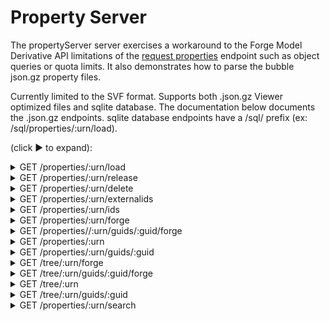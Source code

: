 # Property Server

The propertyServer server exercises a workaround to the Forge Model Derivative API limitations of the [request properties](https://developer.autodesk.com/en/docs/model-derivative/v2/reference/http/urn-metadata-guid-properties-GET/) endpoint such as object queries or quota limits. It also demonstrates how to parse the bubble json.gz property files.

Currently limited to the SVF format. Supports both .json.gz Viewer optimized files and sqlite database. The documentation below documents 
the .json.gz endpoints. sqlite database endpoints have a /sql/ prefix (ex: /sql/properties/:urn/load).


(click &#9658; to expand):

<details>
  <summary>GET /properties/:urn/load</summary>

Loads and returns information about the cached database.

**URI Parameters**

* urn {string} - The Base64 (URL Safe) encoded design URN.

**Query String Parameters**

* region {string, optional} - Model Derivative proxy Region. Possible values: US, EMEA. By default, it is set to US, and unless you are using a BIM360 EMEA Hub, it is recommended to leave it to US.

**Example**

```bash
curl -X GET http://localhost:3001/properties/dx...Z0/load
```

Response - 200

```json
{
  "data": {
    "type": "details",
    "maxId": 3277,
    "dbs": {
      "objects_offs": 7672,
      "objects_avs": 33546,
      "objects_vals": 41173,
      "objects_attrs": 5592,
      "objects_ids": 15981
    }
  }
}
```

</details>

<details>
  <summary>GET /properties/:urn/release</summary>

Releases the cached database from the server memorey.

**URI Parameters**

* urn {string} - The Base64 (URL Safe) encoded design URN.

**Example**

```bash
curl -X GET http://localhost:3001/properties/dx...Z0/release
```

Response - 202

```json
{
  "status": "success"
}
```

</details>

<details>
  <summary>GET /properties/:urn/delete</summary>

Deletes the cached database from the server.

**URI Parameters**

* urn {string} - The Base64 (URL Safe) encoded design URN.

**Example**

```bash
curl -X GET http://localhost:3001/properties/dx...Z0/delete
```

Response - 202

```json
{
  "status": "success"
}
```

</details>

<details>
  <summary>GET /properties/:urn/externalids</summary>

Returns a list of externalID from requested dbID.

**URI Parameters**

* urn {string} - The Base64 (URL Safe) encoded design URN.

**Query String Parameters**

* region {string, optional} - Model Derivative proxy Region. Possible values: US, EMEA. By default, it is set to US, and unless you are using a BIM360 EMEA Hub, it is recommended to leave it to US.

* ids {number[], optional} - List of dbID. CSV formatted, using ',' separator. Range separator is '-'. If missing returns all.

**Example**

```bash
curl -X GET http://localhost:3001/properties/dx...Z0/externalids?ids=2824,2830,3270-3277,5
```

Response - 200

```json
{
  "data": {
    "type": "externalIds",
    "collection": {
      "5": "c8923f5e-6a14-4420-9b1d-c31d7ae067d2-00000024",
      "2824": "8c37f8e7-439b-4711-81a8-8b795a6ead1a",
      "2830": "f916c358-f9a7-4a53-8525-49f6ae53aeaa-0004b84b",
      "3270": "425fa4b5-cf64-4260-8581-2345290e5c67-0005832d",
      "3271": "425fa4b5-cf64-4260-8581-2345290e5c67-0005833a",
      "3272": "425fa4b5-cf64-4260-8581-2345290e5c67-0005833c",
      "3273": "425fa4b5-cf64-4260-8581-2345290e5c67-0005833d",
      "3274": "425fa4b5-cf64-4260-8581-2345290e5c67-0005833e",
      "3275": "425fa4b5-cf64-4260-8581-2345290e5c67-00058340",
      "3276": "425fa4b5-cf64-4260-8581-2345290e5c67-00058341",
      "3277": "425fa4b5-cf64-4260-8581-2345290e5c67-00058342"
    }
  }
}
```

</details>

<details>
  <summary>GET /properties/:urn/ids</summary>

Returns a list of dbId from requested externalID.

**URI Parameters**

* urn {string} - The Base64 (URL Safe) encoded design URN.

**Query String Parameters**

* region {string, optional} - Model Derivative proxy Region. Possible values: US, EMEA. By default, it is set to US, and unless you are using a BIM360 EMEA Hub, it is recommended to leave it to US.

* ids {string} - List of externalID. CSV formatted, using ',' separator.

**Example**

```bash
curl -X GET http://localhost:3001/properties/dx...Z0/ids?ids=c8923f5e-6a14-4420-9b1d-c31d7ae067d2-00000024,425fa4b5-cf64-4260-8581-2345290e5c67-0005833c
```

Response - 200

```json
{
  "data": {
    "type": "objectids",
    "collection": {
      "c8923f5e-6a14-4420-9b1d-c31d7ae067d2-00000024": 5,
      "425fa4b5-cf64-4260-8581-2345290e5c67-0005833c": 3272
    }
  }
}
```

</details>

<details>
  <summary>GET /properties/:urn/forge</summary>

Returns a list of properties for each object in an object tree for the default viewable node. Properties are returned according to object ID and do not follow a hierarchical structure.

This endpoint forwards the call to the Forge endpoint, and managed the 202 / 429 conditions.

See [the documentation](https://forge.autodesk.com/en/docs/model-derivative/v2/reference/http/urn-metadata-guid-properties-GET/) for more details.

**URI Parameters**

* urn {string} - The Base64 (URL Safe) encoded design URN.

**Query String Parameters**

* region {string, optional} - Model Derivative proxy Region. Possible values: US, EMEA. By default, it is set to US, and unless you are using a BIM360 EMEA Hub, it is recommended to leave it to US.

* objectid {long, optional} - Object id which you want to query properties for. If objectid is omitted, the server will return properties for all objects.

</details>

<details>
  <summary>GET /properties//:urn/guids/:guid/forge</summary>

Returns a list of properties for each object in an object tree. Properties are returned according to object ID and do not follow a hierarchical structure.

This endpoint forwards the call to the Forge endpoint, and managed the 202 / 429 conditions.

See [the documentation](https://forge.autodesk.com/en/docs/model-derivative/v2/reference/http/urn-metadata-guid-properties-GET/) for more details.

**URI Parameters**

* urn {string} - The Base64 (URL Safe) encoded design URN.

* guid {string} - Unique model view ID. Call [GET :urn/metadata](https://forge.autodesk.com/en/docs/model-derivative/v2/reference/http/urn-metadata-GET) to get the ID.

**Query String Parameters**

* region {string, optional} - Model Derivative proxy Region. Possible values: US, EMEA. By default, it is set to US, and unless you are using a BIM360 EMEA Hub, it is recommended to leave it to US.

* objectid {long, optional} - Object id which you want to query properties for. If objectid is omitted, the server will return properties for all objects.

</details>

<details>
  <summary>GET /properties/:urn</summary>

Returns a list of properties for each object in an object tree for the default viewable node. Properties are returned according to object ID and do not follow a hierarchical structure.

**URI Parameters**

* urn {string} - The Base64 (URL Safe) encoded design URN.

**Query String Parameters**

* region {string, optional} - Model Derivative proxy Region. Possible values: US, EMEA. By default, it is set to US, and unless you are using a BIM360 EMEA Hub, it is recommended to leave it to US.

* ids {string} - List of dbID. CSV formatted, using ',' separator. Range separator is '-'.

* keephiddens {boolean, optional} - Keeps hidden properties in the properties node, Default is false.

* keepinternals {boolean, optional} - Keeps internal properties in the properties node, Default is false.

**Example**

```bash
curl -X GET http://localhost:3001/properties/dx...Z0?ids=2824,2828
```

Response - 200

```json
{
  "data": {
    "type": "properties",
    "collection": [
      {
        "objectid": 2824,
        "name": "Walls",
        "externalId": "8c37f8e7-439b-4711-81a8-8b795a6ead1a",
        "properties": {}
      },
      {
        "objectid": 2828,
        "name": "Basic Wall [309068]",
        "externalId": "f916c358-f9a7-4a53-8525-49f6ae53aeaa-0004b74c",
        "properties": {
          "Analytical Properties": {
            "Absorptance": "0.700 ",
            "Heat Transfer Coefficient (U)": "0.7754 btu / (hour ft^2 degF)",
            "Roughness": "3 ",
            "Thermal Resistance (R)": "1.2897 hour ft^2 degF / (btu)",
            "Thermal mass": "21.8404 btu/degF"
          },
          // ...
        }
      }
    ]
  }
}
```

</details>

<details>
  <summary>GET /properties/:urn/guids/:guid</summary>

Returns a list of properties for each object in an object tree. Properties are returned according to object ID and do not follow a hierarchical structure.

**URI Parameters**

* urn {string} - The Base64 (URL Safe) encoded design URN.

* guid {string} - Unique model view ID. Call [GET :urn/metadata](https://forge.autodesk.com/en/docs/model-derivative/v2/reference/http/urn-metadata-GET) to get the ID.

**Query String Parameters**

* region {string, optional} - Model Derivative proxy Region. Possible values: US, EMEA. By default, it is set to US, and unless you are using a BIM360 EMEA Hub, it is recommended to leave it to US.

* ids {string} - List of dbID. CSV formatted, using ',' separator. Range separator is '-'.

* keephiddens {boolean, optional} - Keeps hidden properties in the properties node, Default is false.

* keepinternals {boolean, optional} - Keeps internal properties in the properties node, Default is false.

**Example**

```bash
curl -X GET http://localhost:3001/properties/dx...Z0/guids/1234-...-4321?ids=2824,2828
```

Response - 200

```json
{
  "data": {
    "type": "properties",
    "collection": [
      {
        "objectid": 2824,
        "name": "Walls",
        "externalId": "8c37f8e7-439b-4711-81a8-8b795a6ead1a",
        "properties": {}
      },
      {
        "objectid": 2828,
        "name": "Basic Wall [309068]",
        "externalId": "f916c358-f9a7-4a53-8525-49f6ae53aeaa-0004b74c",
        "properties": {
          "Analytical Properties": {
            "Absorptance": "0.700 ",
            "Heat Transfer Coefficient (U)": "0.7754 btu / (hour ft^2 degF)",
            "Roughness": "3 ",
            "Thermal Resistance (R)": "1.2897 hour ft^2 degF / (btu)",
            "Thermal mass": "21.8404 btu/degF"
          },
          // ...
        }
      }
    ]
  }
}
```

</details>

<details>
  <summary>GET /tree/:urn/forge</summary>

Returns an object tree, i.e., a hierarchical list of objects for the default model view.

This endpoint forwards the call to the Forge endpoint, and managed the 202 / 429 conditions.

See [the documentation](https://forge.autodesk.com/en/docs/model-derivative/v2/reference/http/urn-metadata-guid-GET/) for more details.

**URI Parameters**

* urn {string} - The Base64 (URL Safe) encoded design URN.

**Query String Parameters**

* region {string, optional} - Model Derivative proxy Region. Possible values: US, EMEA. By default, it is set to US, and unless you are using a BIM360 EMEA Hub, it is recommended to leave it to US.

</details>

<details>
  <summary>GET /tree/:urn/guids/:guid/forge</summary>

Returns an object tree, i.e., a hierarchical list of objects for the model view.

This endpoint forwards the call to the Forge endpoint, and managed the 202 / 429 conditions.

See [the documentation](https://forge.autodesk.com/en/docs/model-derivative/v2/reference/http/urn-metadata-guid-GET/) for more details.

**URI Parameters**

* urn {string} - The Base64 (URL Safe) encoded design URN.

* guid {string} - Unique model view ID. Call [GET :urn/metadata](https://forge.autodesk.com/en/docs/model-derivative/v2/reference/http/urn-metadata-GET) to get the ID.

**Query String Parameters**

* region {string, optional} - Model Derivative proxy Region. Possible values: US, EMEA. By default, it is set to US, and unless you are using a BIM360 EMEA Hub, it is recommended to leave it to US.

</details>

<details>
  <summary>GET /tree/:urn</summary>

Returns an object tree, i.e., a hierarchical list of objects for the model view.

**URI Parameters**

* urn {string} - The Base64 (URL Safe) encoded design URN.

**Query String Parameters**

* region {string, optional} - Model Derivative proxy Region. Possible values: US, EMEA. By default, it is set to US, and unless you are using a BIM360 EMEA Hub, it is recommended to leave it to US.

* properties {boolean, optional} - Includes properties in the tree, Default is false.

* keephiddens {boolean, optional} - Keeps hidden properties in the properties node (requires properties=true), Default is false.

* keepinternals {boolean, optional} - Keeps internal properties in the properties node (requires properties=true), Default is false.

**Example**

```bash
curl -X GET "http://localhost:3001/tree/dx...Z0"
```

Response - 200

```json
{
  "data": {
    "type": "objects",
    "objects": [
      {
        "objectid": 1,
        "name": "Model",
        "objects": [
          {
            "objectid": 2824,
            "name": "Walls",
            "objects": [
              {
                "objectid": 2825,
                "name": "Basic Wall",
                "objects": [
                  {
                    "objectid": 2827,
                    "name": "Generic - 12\" Masonry",
                    "objects": [
                      {
                        "objectid": 2828,
                        "name": "Basic Wall [309068]"
                      },
                      // ...

```

</details>

<details>
  <summary>GET /tree/:urn/guids/:guid</summary>

Returns an object tree, i.e., a hierarchical list of objects for the model view.

**URI Parameters**

* urn {string} - The Base64 (URL Safe) encoded design URN.

* guid {string} - Unique model view ID. Call [GET :urn/metadata](https://forge.autodesk.com/en/docs/model-derivative/v2/reference/http/urn-metadata-GET) to get the ID.

**Query String Parameters**

* region {string, optional} - Model Derivative proxy Region. Possible values: US, EMEA. By default, it is set to US, and unless you are using a BIM360 EMEA Hub, it is recommended to leave it to US.

* properties {boolean, optional} - Includes properties in the tree, Default is false.

* keephiddens {boolean, optional} - Keeps hidden properties in the properties node (requires properties=true), Default is false.

* keepinternals {boolean, optional} - Keeps internal properties in the properties node (requires properties=true), Default is false.

**Example**

```bash
curl -X GET "http://localhost:3001/tree/dx...Z0/guids/1234-...-4321"
```

Response - 200

```json
{
  "data": {
    "type": "objects",
    "objects": [
      {
        "objectid": 1,
        "name": "Model",
        "objects": [
          {
            "objectid": 2824,
            "name": "Walls",
            "objects": [
              {
                "objectid": 2825,
                "name": "Basic Wall",
                "objects": [
                  {
                    "objectid": 2827,
                    "name": "Generic - 12\" Masonry",
                    "objects": [
                      {
                        "objectid": 2828,
                        "name": "Basic Wall [309068]"
                      },
                      // ...

```

</details>

<details>
  <summary>GET /properties/:urn/search</summary>

Returns a list of properties for each object in a model. Properties are returned according to the query.

**URI Parameters**

* urn {string} - The Base64 (URL Safe) encoded design URN.

**Query String Parameters**

* q {string} - URL encoded query string. Supports Regular Expression.

* region {string, optional} - Model Derivative proxy Region. Possible values: US, EMEA. By default, it is set to US, and unless you are using a BIM360 EMEA Hub, it is recommended to leave it to US.

* bruteforce {boolean, optional} - Method to run teh query, Default is true.

* keephiddens {boolean, optional} - Keeps hidden properties in the properties node (requires properties=true), Default is false.

* keepinternals {boolean, optional} - Keeps internal properties in the properties node (requires properties=true), Default is false.

*** Operators

* not / ! / and / & / or / |

* == / != / ~= / > / >= / < / <=

**Example**

```bash
# q = !(Dimensions.Length == 7.292) & (Identity Data.GLOBALID ~= "3K.*")
curl -X GET "http://localhost:3001/properties/dx...Z0/search?q=%21%28Dimensions.Length%20%3D%3D%207.292%29%20%26%20%28Identity%20Data.GLOBALID%20~%3D%20%223K.%2A%22%29"
```

Response - 200

```json
{
  "data": {
    "type": "properties",
    "collection": [
      ...
    ]
  }
}
```

</details>
